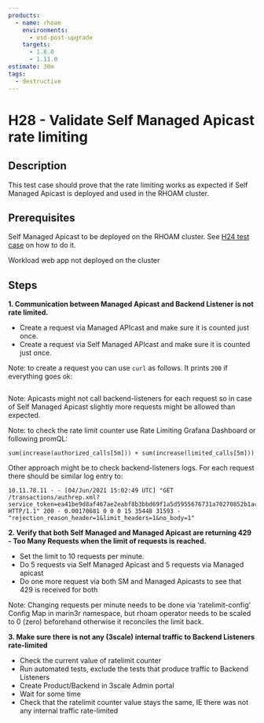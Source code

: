```yaml
---
products:
  - name: rhoam
    environments:
      - osd-post-upgrade
    targets:
      - 1.8.0
      - 1.11.0
estimate: 30m
tags:
  - destructive
---
```


# H28 - Validate Self Managed Apicast rate limiting

## Description

This test case should prove that the rate limiting works as expected if Self Managed Apicast is deployed and used in the RHOAM cluster.

## Prerequisites

Self Managed Apicast to be deployed on the RHOAM cluster. See [H24 test case](./h24-verify-selfmanaged-apicast-and-custom-policy.md) on how to do it.

Workload web app not deployed on the cluster

## Steps

**1. Communication between Managed Apicast and Backend Listener is not rate limited.**

- Create a request via Managed APIcast and make sure it is counted just once.
- Create a request via Self Managed APIcast and make sure it is counted just once.

Note: to create a request you can use `curl` as follows. It prints `200` if everything goes ok:

```curl -s -o /dev/null -w "%{http_code}" "<your-apicast-url>/?user_key=<your-user-key>

```

Note: Apicasts might not call backend-listeners for each request so in case of Self Managed Apicast slightly more requests might be allowed than expected.

Note: to check the rate limit counter use Rate Limiting Grafana Dashboard or following promQL:

```
sum(increase(authorized_calls[5m])) + sum(increase(limited_calls[5m]))
```

Other approach might be to check backend-listeners logs. For each request there should be similar log entry to:

```
10.11.78.11 - - [04/Jun/2021 15:02:49 UTC] "GET /transactions/authrep.xml?service_token=ea41be9d8af467ae2eabf8b3bbd69f1a5d5955676731a70270852b1acdfd2c19&service_id=4&usage%5Bworkload_app_api_metric.3%5D=1&usage%5Bhits%5D=1&user_key=bb5de14fb96734dfaccd5b6ef6722181&log%5Bcode%5D=200 HTTP/1.1" 200 - 0.00170681 0 0 0 15 35448 31593 - "rejection_reason_header=1&limit_headers=1&no_body=1"
```

**2. Verify that both Self Managed and Managed Apicast are returning 429 - Too Many Requests when the limit of requests is reached.**

- Set the limit to 10 requests per minute.
- Do 5 requests via Self Managed Apicast and 5 requests via Managed apicast
- Do one more request via both SM and Managed Apicasts to see that 429 is received for both

Note: Changing requests per minute needs to be done via ‘ratelimit-config’ Config Map in marin3r namespace, but rhoam operator needs to be scaled to 0 (zero) beforehand otherwise it reconciles the limit back.

**3. Make sure there is not any (3scale) internal traffic to Backend Listeners rate-limited**

- Check the current value of ratelimit counter
- Run automated tests, exclude the tests that produce traffic to Backend Listeners
- Create Product/Backend in 3scale Admin portal
- Wait for some time
- Check that the ratelimit counter value stays the same, IE there was not any internal traffic rate-limited
